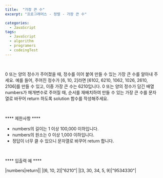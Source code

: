 ```yaml
---
title:  "가장 큰 수"
excerpt: "프로그래머스 - 정렬 - 가장 큰 수"

categories:
  - JavaScript
tags: 
  - JavaScript
  - algorithm 
  - programers
  - codeingTest
---
```


<br/>


0 또는 양의 정수가 주어졌을 때, 정수를 이어 붙여 만들 수 있는 가장 큰 수를 알아내 주세요.
예를 들어, 주어진 정수가 [6, 10, 2]라면 [6102, 6210, 1062, 1026, 2610, 2106]를 만들 수 있고, 
이중 가장 큰 수는 6210입니다.
0 또는 양의 정수가 담긴 배열 numbers가 매개변수로 주어질 때, 순서를 재배치하여 만들 수 있는 
가장 큰 수를 문자열로 바꾸어 return 하도록 solution 함수를 작성해주세요.


<br/>

**** 제한사항 ****
 - numbers의 길이는 1 이상 100,000 이하입니다.
 - numbers의 원소는 0 이상 1,000 이하입니다.
 - 정답이 너무 클 수 있으니 문자열로 바꾸어 return 합니다.


 <br/>

**** 입출력 예 ****

|numbers|return||
|[6, 10, 2]|"6210"|
|[3, 30, 34, 5, 9]|"9534330"|

